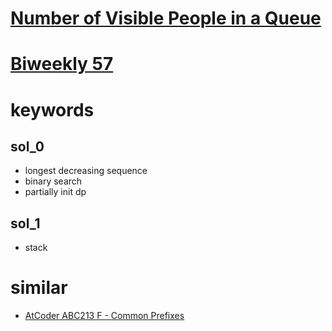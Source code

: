 # [Number of Visible People in a Queue](https://leetcode.com/problems/number-of-visible-people-in-a-queue/)


# [Biweekly 57](https://leetcode.com/contest/biweekly-contest-57/)


# keywords


## sol_0
- longest decreasing sequence
- binary search
- partially init dp


## sol_1
- stack



# similar
- [AtCoder ABC213 F - Common Prefixes](https://atcoder.jp/contests/abc213/tasks/abc213_f)
